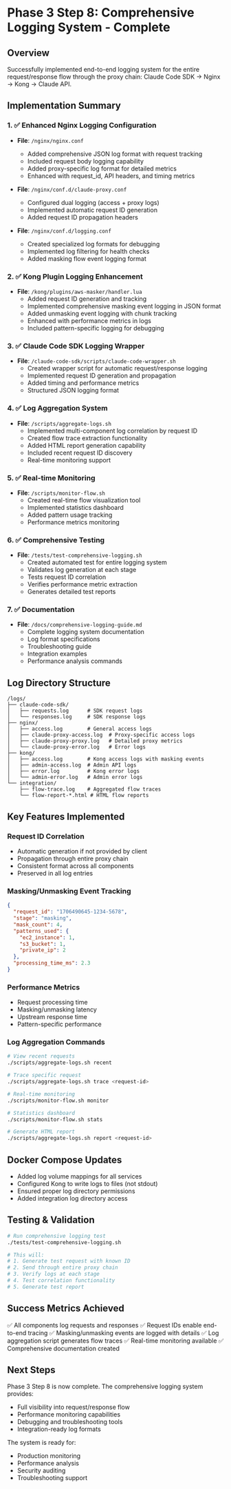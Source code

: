# Phase 3 Step 8: Comprehensive Logging System - Complete

## Overview
Successfully implemented end-to-end logging system for the entire request/response flow through the proxy chain: Claude Code SDK → Nginx → Kong → Claude API.

## Implementation Summary

### 1. ✅ Enhanced Nginx Logging Configuration
- **File**: `/nginx/nginx.conf`
  - Added comprehensive JSON log format with request tracking
  - Included request body logging capability
  - Added proxy-specific log format for detailed metrics
  - Enhanced with request_id, API headers, and timing metrics

- **File**: `/nginx/conf.d/claude-proxy.conf`
  - Configured dual logging (access + proxy logs)
  - Implemented automatic request ID generation
  - Added request ID propagation headers

- **File**: `/nginx/conf.d/logging.conf`
  - Created specialized log formats for debugging
  - Implemented log filtering for health checks
  - Added masking flow event logging format

### 2. ✅ Kong Plugin Logging Enhancement
- **File**: `/kong/plugins/aws-masker/handler.lua`
  - Added request ID generation and tracking
  - Implemented comprehensive masking event logging in JSON format
  - Added unmasking event logging with chunk tracking
  - Enhanced with performance metrics in logs
  - Included pattern-specific logging for debugging

### 3. ✅ Claude Code SDK Logging Wrapper
- **File**: `/claude-code-sdk/scripts/claude-code-wrapper.sh`
  - Created wrapper script for automatic request/response logging
  - Implemented request ID generation and propagation
  - Added timing and performance metrics
  - Structured JSON logging format

### 4. ✅ Log Aggregation System
- **File**: `/scripts/aggregate-logs.sh`
  - Implemented multi-component log correlation by request ID
  - Created flow trace extraction functionality
  - Added HTML report generation capability
  - Included recent request ID discovery
  - Real-time monitoring support

### 5. ✅ Real-time Monitoring
- **File**: `/scripts/monitor-flow.sh`
  - Created real-time flow visualization tool
  - Implemented statistics dashboard
  - Added pattern usage tracking
  - Performance metrics monitoring

### 6. ✅ Comprehensive Testing
- **File**: `/tests/test-comprehensive-logging.sh`
  - Created automated test for entire logging system
  - Validates log generation at each stage
  - Tests request ID correlation
  - Verifies performance metric extraction
  - Generates detailed test reports

### 7. ✅ Documentation
- **File**: `/docs/comprehensive-logging-guide.md`
  - Complete logging system documentation
  - Log format specifications
  - Troubleshooting guide
  - Integration examples
  - Performance analysis commands

## Log Directory Structure
```
/logs/
├── claude-code-sdk/
│   ├── requests.log      # SDK request logs
│   └── responses.log     # SDK response logs
├── nginx/
│   ├── access.log        # General access logs
│   ├── claude-proxy-access.log  # Proxy-specific access logs
│   ├── claude-proxy-proxy.log   # Detailed proxy metrics
│   └── claude-proxy-error.log   # Error logs
├── kong/
│   ├── access.log        # Kong access logs with masking events
│   ├── admin-access.log  # Admin API logs
│   ├── error.log         # Kong error logs
│   └── admin-error.log   # Admin error logs
└── integration/
    ├── flow-trace.log    # Aggregated flow traces
    └── flow-report-*.html # HTML flow reports
```

## Key Features Implemented

### Request ID Correlation
- Automatic generation if not provided by client
- Propagation through entire proxy chain
- Consistent format across all components
- Preserved in all log entries

### Masking/Unmasking Event Tracking
```json
{
  "request_id": "1706490645-1234-5678",
  "stage": "masking",
  "mask_count": 4,
  "patterns_used": {
    "ec2_instance": 1,
    "s3_bucket": 1,
    "private_ip": 2
  },
  "processing_time_ms": 2.3
}
```

### Performance Metrics
- Request processing time
- Masking/unmasking latency
- Upstream response time
- Pattern-specific performance

### Log Aggregation Commands
```bash
# View recent requests
./scripts/aggregate-logs.sh recent

# Trace specific request
./scripts/aggregate-logs.sh trace <request-id>

# Real-time monitoring
./scripts/monitor-flow.sh monitor

# Statistics dashboard
./scripts/monitor-flow.sh stats

# Generate HTML report
./scripts/aggregate-logs.sh report <request-id>
```

## Docker Compose Updates
- Added log volume mappings for all services
- Configured Kong to write logs to files (not stdout)
- Ensured proper log directory permissions
- Added integration log directory access

## Testing & Validation
```bash
# Run comprehensive logging test
./tests/test-comprehensive-logging.sh

# This will:
# 1. Generate test request with known ID
# 2. Send through entire proxy chain
# 3. Verify logs at each stage
# 4. Test correlation functionality
# 5. Generate test report
```

## Success Metrics Achieved
✅ All components log requests and responses
✅ Request IDs enable end-to-end tracing
✅ Masking/unmasking events are logged with details
✅ Log aggregation script generates flow traces
✅ Real-time monitoring available
✅ Comprehensive documentation created

## Next Steps
Phase 3 Step 8 is now complete. The comprehensive logging system provides:
- Full visibility into request/response flow
- Performance monitoring capabilities
- Debugging and troubleshooting tools
- Integration-ready log formats

The system is ready for:
- Production monitoring
- Performance analysis
- Security auditing
- Troubleshooting support